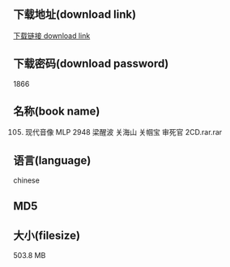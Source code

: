 ## 下载地址(download link)
[下载链接 download link](https://voluble-croquembouche-d321dc.netlify.app/?s=105.+%E7%8E%B0%E4%BB%A3%E9%9F%B3%E5%83%8F+MLP+2948+%E6%A2%81%E9%86%92%E6%B3%A2+%E5%85%B3%E6%B5%B7%E5%B1%B1+%E5%85%B3%E5%B8%BC%E5%AE%9D+%E5%AE%A1%E6%AD%BB%E5%AE%98+2CD.rar)

## 下载密码(download password)
1866

## 名称(book name)
105. 现代音像 MLP 2948 梁醒波 关海山 关帼宝 审死官 2CD.rar.rar

## 语言(language)
chinese

## MD5


## 大小(filesize)
503.8 MB
